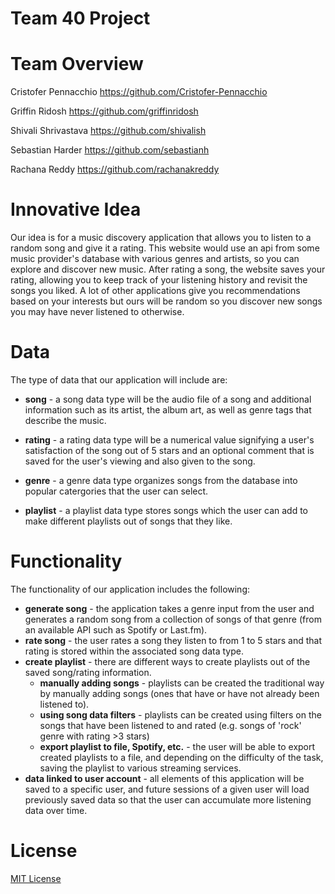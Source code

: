 # Team 40 Project

# Team Overview
Cristofer Pennacchio https://github.com/Cristofer-Pennacchio

Griffin Ridosh https://github.com/griffinridosh

Shivali Shrivastava https://github.com/shivalish

Sebastian Harder https://github.com/sebastianh

Rachana Reddy https://github.com/rachanakreddy

# Innovative Idea
Our idea is for a music discovery application that allows you to listen to a random song and give it a rating. This website would use an api from some music provider's database with various genres and artists, so you can explore and discover new music. After rating a song, the website saves your rating, allowing you to keep track of your listening history and revisit the songs you liked. A lot of other applications give you recommendations based on your interests but ours will be random so you discover new songs you may have never listened to otherwise.

# Data
The type of data that our application will include are:

* **song** - a song data type will be the audio file of a song and additional information such as its artist, the album art, as well as genre tags that describe the music.

* **rating** - a rating data type will be a numerical value signifying a user's satisfaction of the song out of 5 stars and an optional comment that is saved for the user's viewing and also given to the song.

* **genre** - a genre data type organizes songs from the database into popular catergories that the user can select.

* **playlist** - a playlist data type stores songs which the user can add to make different playlists out of songs that they like.

# Functionality

The functionality of our application includes the following:

* **generate song** - the application takes a genre input from the user and generates a random song from a collection of songs of that genre (from an available API such as Spotify or Last.fm).
* **rate song** - the user rates a song they listen to from 1 to 5 stars and that rating is stored within the associated song data type.
* **create playlist** - there are different ways to create playlists out of the saved song/rating information.
  * **manually adding songs** - playlists can be created the traditional way by manually adding songs (ones that have or have not already been listened to).
  * **using song data filters** - playlists can be created using filters on the songs that have been listened to and rated (e.g. songs of 'rock' genre with rating >3 stars)
  * **export playlist to file, Spotify, etc.** - the user will be able to export created playlists to a file, and depending on the difficulty of the task, saving the playlist to various streaming services.
* **data linked to user account** - all elements of this application will be saved to a specific user, and future sessions of a given user will load previously saved data so that the user can accumulate more listening data over time.

# License
[MIT License](https://opensource.org/licenses/MIT)
